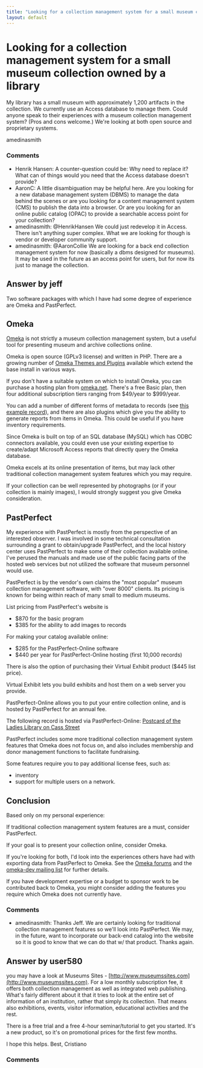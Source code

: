 ```yaml
---
title: "Looking for a collection management system for a small museum collection owned by a library"
layout: default
---
```

Looking for a collection management system for a small museum collection owned by a library
=====================
My library has a small museum with approximately 1,200 artifacts in the
collection. We currently use an Access database to manage them. Could
anyone speak to their experiences with a museum collection management
system? (Pros and cons welcome.) We're looking at both open source and
proprietary systems.

amedinasmith

### Comments ###
* Henrik Hansen: A counter-question could be: Why need to replace it? What can of things
would you need that the Access database doesn't provide?
* AaronC: A little disambiguation may be helpful here. Are you looking for a new
database management system (DBMS) to manage the data behind the scenes
or are you looking for a content management system (CMS) to publish the
data into a browser. Or are you looking for an online public catalog
(OPAC) to provide a searchable access point for your collection?
* amedinasmith: @HenrikHansen We could just redevelop it in Access. There isn't anything
super complex. What we are looking for though is vendor or developer
community support.
* amedinasmith: @AaronCollie We are looking for a back end collection management system
for now (basically a dbms designed for museums). It may be used in the
future as an access point for users, but for now its just to manage the
collection.


Answer by jeff
----------------
Two software packages with which I have had some degree of experience
are Omeka and PastPerfect.

Omeka
-----

[Omeka](http://omeka.org/) is not strictly a museum collection
management system, but a useful tool for presenting museum and archive
collections online.

Omeka is open source (GPLv3 license) and written in PHP. There are a
growing number of [Omeka Themes and Plugins](http://omeka.org/add-ons/)
available which extend the base install in various ways.

If you don't have a suitable system on which to install Omeka, you can
purchase a hosting plan from [omeka.net](http://www.omeka.net/). There's
a free Basic plan, then four additional subscription tiers ranging from
\$49/year to \$999/year.

You can add a number of different forms of metadata to records (see
[this example record](http://localhistory.tadl.org/items/show/10)), and
there are also plugins which give you the ability to generate reports
from items in Omeka. This could be useful if you have inventory
requirements.

Since Omeka is built on top of an SQL database (MySQL) which has ODBC
connectors available, you could even use your existing expertise to
create/adapt Microsoft Access reports that directly query the Omeka
database.

Omeka excels at its online presentation of items, but may lack other
traditional collection management system features which you may require.

If your collection can be well represented by photographs (or if your
collection is mainly images), I would strongly suggest you give Omeka
consideration.

PastPerfect
-----------

My experience with PastPerfect is mostly from the perspective of an
interested observer. I was involved in some technical consultation
surrounding a grant to obtain/upgrade PastPerfect, and the local history
center uses PastPerfect to make some of their collection available
online. I've perused the manuals and made use of the public facing parts
of the hosted web services but not utilized the software that museum
personnel would use.

PastPerfect is by the vendor's own claims the "most popular" museum
collection management software, with "over 8000" clients. Its pricing is
known for being within reach of many small to medium museums.

List pricing from PastPerfect's website is

-   \$870 for the basic program
-   \$385 for the ability to add images to records

For making your catalog available online:

-   \$285 for the PastPerfect-Online software
-   \$440 per year for PastPerfect-Online hosting (first 10,000 records)

There is also the option of purchasing their Virtual Exhibit product
(\$445 list price).

Virtual Exhibit lets you build exhibits and host them on a web server
you provide.

PastPerfect-Online allows you to put your entire collection online, and
is hosted by PastPerfect for an annual fee.

The following record is hosted via PastPerfect-Online: [Postcard of the
Ladies Library on Cass
Street](http://grandtraverse.pastperfect-online.com/36237cgi/mweb.exe?request=record;id=45035304-EB3B-47C2-ABCF-684597346422;type=102)

PastPerfect includes some more traditional collection management system
features that Omeka does not focus on, and also includes membership and
donor management functions to facilitate fundraising.

Some features require you to pay additional license fees, such as:

-   inventory
-   support for multiple users on a network.

Conclusion
----------

Based only on my personal experience:

If traditional collection management system features are a must,
consider PastPerfect.

If your goal is to present your collection online, consider Omeka.

If you're looking for both, I'd look into the experiences others have
had with exporting data from PastPerfect to Omeka. See the [Omeka
forums](http://omeka.org/forums/) and the [omeka-dev mailing
list](http://groups.google.com/group/omeka-dev) for further details.

If you have development expertise or a budget to sponsor work to be
contributed back to Omeka, you might consider adding the features you
require which Omeka does not currently have.

### Comments ###
* amedinasmith: Thanks Jeff. We are certainly looking for traditional collection
management features so we'll look into PastPerfect. We may, in the
future, want to incorporate our back-end catalog into the website so it
is good to know that we can do that w/ that product. Thanks again.

Answer by user580
----------------
you may have a look at Museums Sites -
[http://www.museumssites.com](http://www.museumssites.com). For a low
monthly subscription fee, it offers both collection management as well
as integrated web publishing. What's fairly different about it that it
tries to look at the entire set of information of an institution, rather
that simply its collection. That means also exhibitions, events, visitor
information, educational activities and the rest.

There is a free trial and a free 4-hour seminar/tutorial to get you
started. It's a new product, so it's on promotional prices for the first
few months.

I hope this helps. Best, Cristiano

### Comments ###

